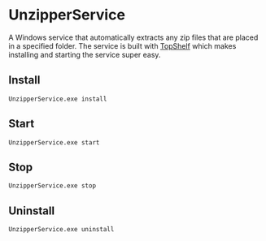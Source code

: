 # UnzipperService

A Windows service that automatically extracts any zip files that are placed in a specified folder.
The service is built with [TopShelf](http://topshelf-project.com/) which makes installing and starting the service super easy.

## Install

`UnzipperService.exe install`

## Start

`UnzipperService.exe start`

## Stop

`UnzipperService.exe stop`

## Uninstall

`UnzipperService.exe uninstall`